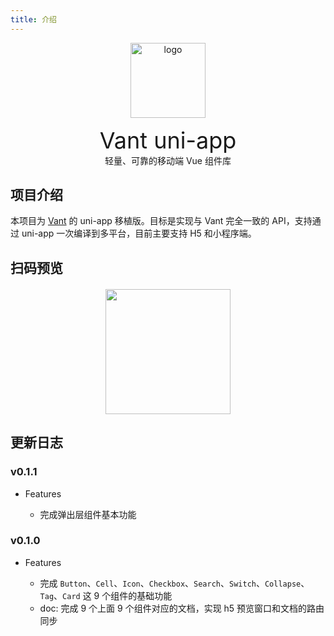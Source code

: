 ```yaml
---
title: 介绍
---
```


<p align="center">
    <img alt="logo" src="https://img.yzcdn.cn/vant/logo.png" width="120" height="120">
    <p style="text-align: center; font-size: 36px; margin: 0">Vant uni-app</p>
    <p style="text-align: center; margin: 0">轻量、可靠的移动端 Vue 组件库</p>
</p>

## 项目介绍

本项目为 [Vant](https://youzan.github.io/vant/#/zh-CN/intro) 的 uni-app 移植版。目标是实现与 Vant 完全一致的 API，支持通过 uni-app 一次编译到多平台，目前主要支持 H5 和小程序端。

## 扫码预览

<img style="height: 200px; display: block; margin: 20px auto 0 auto" src="https://cdn.xnngs.cn/img/20191104142053.png" />

## 更新日志

### v0.1.1 <Badge text="2019-11-06" type="tip"/>

- Features

  - 完成弹出层组件基本功能

### v0.1.0 <Badge text="2019-11-06" type="tip"/>

- Features

  - 完成 `Button`、`Cell`、`Icon`、`Checkbox`、`Search`、`Switch`、`Collapse`、`Tag`、`Card` 这 9 个组件的基础功能
  - doc: 完成 9 个上面 9 个组件对应的文档，实现 h5 预览窗口和文档的路由同步


